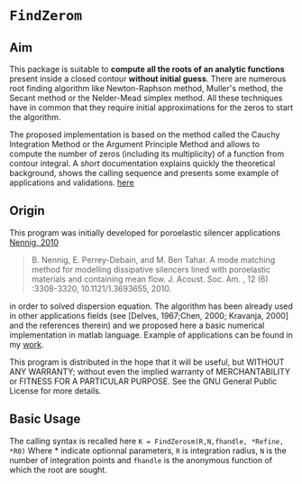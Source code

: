 `FindZerom`
============


## Aim
This package is suitable to **compute all the roots of an analytic functions** present inside a closed contour **without initial guess**. There are numerous root finding algorithm like Newton-Raphson method, Muller's method, the Secant method or the Nelder-Mead simplex method. All these techniques have in common that they require initial approximations for the zeros to start the algorithm. 

The proposed implementation is based on the method called the Cauchy Integration Method or the Argument Principle Method and allows to compute the number of zeros (including its multiplicity) of a function from contour integral. A _short_ documentation explains quickly the theoretical background, shows the calling sequence and presents some example of applications and validations. [here](https://github.com/nennigb/FindZerosm/blob/master/Documentation/FindZerosm.pdf)

## Origin
This program was initially developed for poroelastic silencer applications [Nennig, 2010](https://github.com/nennigb/FindZerosm/blob/master/Documentation/Nennig_et_al_jasa_2010.pdf) 

>B. Nennig, E. Perrey-Debain, and M. Ben Tahar. A mode matching method for modelling dissipative silencers lined with poroelastic materials and containing mean flow. J. Acoust. Soc. Am. , 12 (6) :3308-3320, 10.1121/1.3693655, 2010.

in order to solved dispersion equation. The algorithm has been already used in other applications fields (see [Delves, 1967;Chen, 2000; Kravanja, 2000] and the references therein) and we proposed  here a basic numerical implementation in matlab language. Example of applications can be found in my [work](https://cv.archives-ouvertes.fr/benoit-nennig).

This program is distributed in the hope that it will be useful, but WITHOUT ANY WARRANTY; without even the implied warranty of MERCHANTABILITY or FITNESS FOR A PARTICULAR PURPOSE.  See the GNU General Public License for more details.

## Basic Usage
The calling syntax is recalled here
`K = FindZerosm(R,N,fhandle, *Refine, *R0)`
Where * indicate optionnal parameters, `R` is integration radius,  `N` is the number of integration points and `fhandle` is the anonymous function of which the root are sought.

